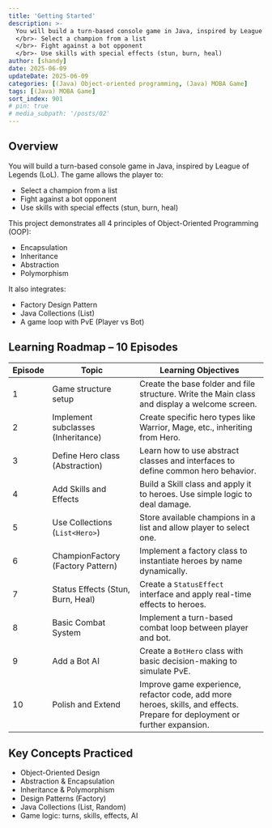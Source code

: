 ```yaml
---
title: 'Getting Started'
description: >-
  You will build a turn-based console game in Java, inspired by League of Legends (LoL). The game allows the player to:
  </br>- Select a champion from a list
  </br>- Fight against a bot opponent
  </br>- Use skills with special effects (stun, burn, heal)
author: [shandy]
date: 2025-06-09
updateDate: 2025-06-09
categories: [(Java) Object-oriented programming, (Java) MOBA Game]
tags: [(Java) MOBA Game]
sort_index: 901
# pin: true
# media_subpath: '/posts/02'
---
```


## Overview
You will build a turn-based console game in Java, inspired by League of Legends (LoL). The game allows the player to:
- Select a champion from a list
- Fight against a bot opponent
- Use skills with special effects (stun, burn, heal)

This project demonstrates all 4 principles of Object-Oriented Programming (OOP):
- Encapsulation
- Inheritance
- Abstraction
- Polymorphism

It also integrates:
- Factory Design Pattern
- Java Collections (List<Hero>)
- A game loop with PvE (Player vs Bot)

##  Learning Roadmap – 10 Episodes

| Episode | Topic                              | Learning Objectives                                                                                                        |
| ------- | ---------------------------------- | -------------------------------------------------------------------------------------------------------------------------- |
| 1       | Game structure setup               | Create the base folder and file structure. Write the Main class and display a welcome screen.                              |
| 2       |  Implement subclasses (Inheritance)  | Create specific hero types like Warrior, Mage, etc., inheriting from Hero.                                           |
| 3       | Define Hero class (Abstraction)  | Learn how to use abstract classes and interfaces to define common hero behavior.                                                 |
| 4       | Add Skills and Effects             | Build a Skill class and apply it to heroes. Use simple logic to deal damage.                                               |
| 5       | Use Collections (`List<Hero>`)     | Store available champions in a list and allow player to select one.                                                        |
| 6       | ChampionFactory (Factory Pattern)  | Implement a factory class to instantiate heroes by name dynamically.                                                       |
| 7       | Status Effects (Stun, Burn, Heal)  | Create a `StatusEffect` interface and apply real-time effects to heroes.                                                   |
| 8       | Basic Combat System                | Implement a turn-based combat loop between player and bot.                                                                 |
| 9       | Add a Bot AI                       | Create a `BotHero` class with basic decision-making to simulate PvE.                                                       |
| 10      | Polish and Extend                  | Improve game experience, refactor code, add more heroes, skills, and effects. Prepare for deployment or further expansion. |


## Key Concepts Practiced
- Object-Oriented Design
- Abstraction & Encapsulation
- Inheritance & Polymorphism
- Design Patterns (Factory)
- Java Collections (List, Random)
- Game logic: turns, skills, effects, AI
